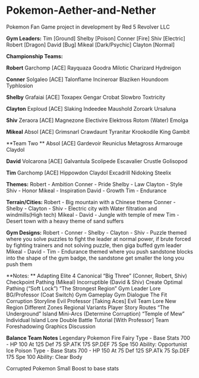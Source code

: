 # Pokemon-Aether-and-Nether

Pokemon Fan Game project in development by Red 5 Revolver LLC

**Gym Leaders:**
Tim [Ground]
Shelby [Poison]
Conner [Fire]
Shiv [Electric]
Robert [Dragon]
David [Bug]
Mikeal [Dark/Psychic]
Clayton [Normal]

**Championship Teams:**

**Robert**
Garchomp [ACE]
Rayquaza
Goodra
Milotic
Charizard
Hydreigon

**Conner**
Solgaleo [ACE]
Talonflame
Incineroar
Blaziken
Houndoom
Typhlosion 


**Shelby**
Grafaiai [ACE]
Toxapex
Gengar
Crobat
Slowbro
Toxtricity

**Clayton**
Exploud [ACE]
Slaking
Indeedee
Maushold
Zoroark
Ursaluna

**Shiv**
Zeraora [ACE]
Magnezone
Electivire
Elektross
Rotom (Water)
Emolga


**Mikeal**
Absol [ACE]
Grimsnarl
Crawdaunt
Tyranitar
Krookodile
King Gambit

**Team Two **
Absol [ACE]
Gardevoir
Reuniclus
Metagross
Armarouge
Claydol


**David**
Volcarona [ACE]
Galvantula
Scolipede
Escavalier
Crustle
Golisopod


**Tim**
Garchomp [ACE]
Hippowdon
Claydol
Excadrill
Nidoking
Steelix


**Themes:**
Robert - Ambition
Conner - Pride
Shelby - Law
Clayton - Style
Shiv - Honor
Mikeal - Inspiration
David - Growth
Tim - Endurance

**Terrain/Cities:**
Robert - Big mountain with a Chinese theme
Conner - 
Shelby - 
Clayton - 
Shiv - Electric city with Water filtration and windmills(High tech)
Mikeal - 
David - Jungle with temple of mew
Tim - Desert town with a heavy theme of sand suffers

**Gym Designs:**
Robert - 
Conner - 
Shelby - 
Clayton - 
Shiv - Puzzle themed where you solve puzzles to fight the leader at normal power, if brute forced by fighting trainers and not solving puzzle, then giga buffed gym leader
Mikeal - 
David - 
Tim - Endurance themed where you push sandstone blocks into the shape of the gym badge, the sandstone get smaller the long you push them




**Notes:		**
Adapting Elite 4
Canonical “Big Three” (Conner, Robert, Shiv)
Checkpoint Pathing (Mikeal) 
Incorruptible (David & Shiv)
Create Optimal Pathing (“Soft Lock”)
 “The Strongest Region”
Gym Leader Lore
BG/Professor (Coat Switch)
Gym Gameplay
Gym Dialogue 
The Fit
Corruption Storyline
Evil Professor [Taking Aces]
Evil Team Lore
New Region
Different Zones
Regional Variants 
Player Story Routes
“The Underground”
Island Mini-Arcs (Determine Corruption)
“Temple of Mew”
Individual Island Lore
Double Battle Tutorial [With Professor]
Team Foreshadowing
Graphics Discussion

**Balance Team Notes**
Legendary Pokemon
Fire Fairy Type - Base Stats 700 - HP 100 At 125 Def 75 SP.ATK 175 SP.DEF 75 Spe 150 Ability: Opportunist
Ice Poison Type - Base Stats 700 - HP 150 At 75 Def 125 SP.ATk 75 Sp.DEF 175 Spe 100 Ability: Clear Body

Corrupted Pokemon
Small Boost to base stats
